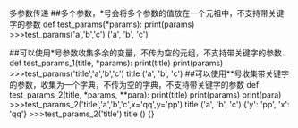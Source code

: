 多参数传递
##多个参数，*号会将多个参数的值放在一个元祖中，不支持带关键字的参数
    def test_params(*params):
        print(params)
    >>>test_params('a','b','c')
    ('a', 'b', 'c')

##可以使用*号参数收集多余的变量，不传为空的元组，不支持带关键字的参数
    def test_params_1(title, *params):
        print(title)
        print(params)
    >>>test_params('title','a','b','c')
    title
    ('a', 'b', 'c')
##可以使用**号收集带关键字的参数，收集为一个字典，不传为空的字典，不支持带关键字的参数
    def test_params_2(title,  *params, **para):
        print(title)
        print(params)
        print(para)
       >>>test_params_2('title','a','b','c',x='qq',y='pp')
        title
        ('a', 'b', 'c')
        {'y': 'pp', 'x': 'qq'}
        >>>test_params_2('title')
        title
        ()
        {}